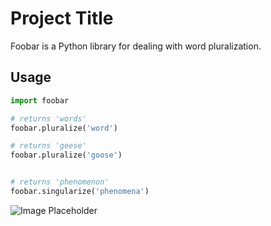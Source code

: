 <!-- Project title here -->

# Project Title

<!-- Example of project description -->

Foobar is a Python library for dealing with word pluralization.

<!-- Example of code output -->

## Usage

```python
import foobar

# returns 'words'
foobar.pluralize('word')

# returns 'geese'
foobar.pluralize('goose')


# returns 'phenomenon'
foobar.singularize('phenomena')
```

<!-- Place images here -->

![Image Placeholder](image.png)
